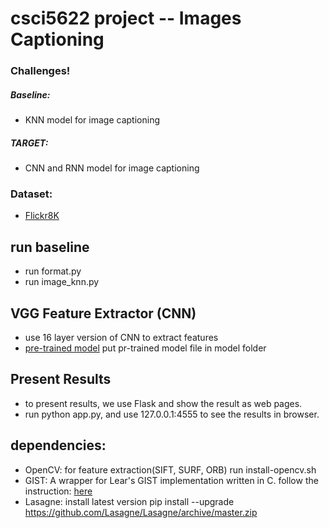# csci5622 project -- Images Captioning

### Challenges!
##### Baseline:
* KNN model for image captioning
##### TARGET:
* CNN and RNN model for image captioning

### Dataset:
* [Flickr8K](http://nlp.cs.illinois.edu/HockenmaierGroup/Framing_Image_Description/KCCA.html)

## run baseline
* run format.py
* run image_knn.py

## VGG Feature Extractor (CNN)
* use 16 layer version of CNN to extract features
* [pre-trained model](https://www.cs.toronto.edu/~frossard/vgg16/vgg16_weights.npz) put pr-trained model file in model folder

## Present Results
* to present results, we use Flask and show the result as web pages.
* run python app.py, and use 127.0.0.1:4555 to see the results in browser.

## dependencies:
* OpenCV: for feature extraction(SIFT, SURF, ORB)
run install-opencv.sh
* GIST: A wrapper for Lear's GIST implementation written in C.
follow the instruction: [here](https://github.com/yuichiroTCY/lear-gist-python)
* Lasagne: install latest version pip install --upgrade https://github.com/Lasagne/Lasagne/archive/master.zip